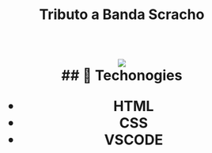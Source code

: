<h1 align="center">Tributo a Banda Scracho<h1>
<br>
  
<div align="center">
<img src="https://i.ibb.co/9Twp2mZ/luizlipe-github-io-pagina-tributo.png"/>
  
<br>
  ## 🚀 Techonogies
  
  - HTML 
  - CSS
  - VSCODE
  
 
  
